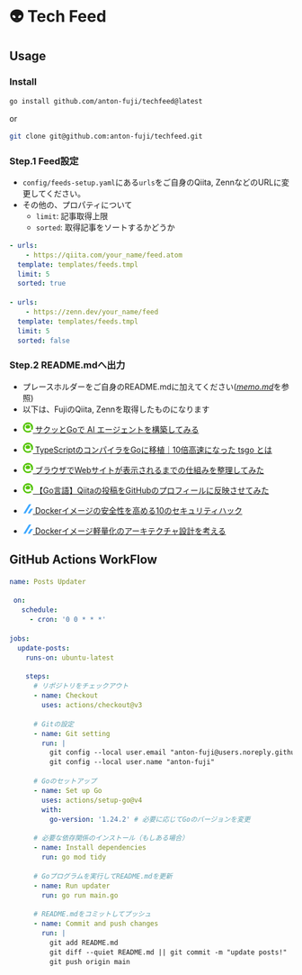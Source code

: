 #  👽 Tech Feed
## Usage
### Install
```bash
go install github.com/anton-fuji/techfeed@latest
```
or 
```bash
git clone git@github.com:anton-fuji/techfeed.git
```

### Step.1 Feed設定
- `config/feeds-setup.yaml`にある`urls`をご自身のQiita, ZennなどのURLに変更してください。
- その他の、プロパティについて
    - `limit`: 記事取得上限
    - `sorted`: 取得記事をソートするかどうか

```yaml
- urls:
    - https://qiita.com/your_name/feed.atom
  template: templates/feeds.tmpl
  limit: 5
  sorted: true

- urls:
    - https://zenn.dev/your_name/feed
  template: templates/feeds.tmpl
  limit: 5
  sorted: false
```
### Step.2 README.mdへ出力
- プレースホルダーをご自身のREADME.mdに加えてください([*memo.md*](./memo.md)を参照)
- 以下は、FujiのQiita, Zennを取得したものになります

<!-- feeds:start -->

* [![](./image/qiita.png) サクッとGoで AI エージェントを構築してみる](https://qiita.com/fujifuji1414/items/fc259d51de4aaf1bc75e)

* [![](./image/qiita.png) TypeScriptのコンパイラをGoに移植｜10倍高速になった tsgo とは](https://qiita.com/fujifuji1414/items/98ddf083995f4e03ff32)

* [![](./image/qiita.png) ブラウザでWebサイトが表示されるまでの仕組みを整理してみた](https://qiita.com/fujifuji1414/items/f9c53b451fa4890b8bfc)

* [![](./image/qiita.png) 【Go言語】Qiitaの投稿をGitHubのプロフィールに反映させてみた](https://qiita.com/fujifuji1414/items/f9606bb184951d4a3fb2)



* [![](./image/zenn.png) Dockerイメージの安全性を高める10のセキュリティハック](https://zenn.dev/fuuji/articles/3909c8d444eaa9)

* [![](./image/zenn.png) Dockerイメージ軽量化のアーキテクチャ設計を考える](https://zenn.dev/fuuji/articles/9eb7f2aefcd6c5)

<!-- feeds:end -->


## GitHub Actions WorkFlow
```yaml
name: Posts Updater

 on:
   schedule:
     - cron: '0 0 * * *'

jobs:
  update-posts:
    runs-on: ubuntu-latest

    steps:
      # リポジトリをチェックアウト
      - name: Checkout
        uses: actions/checkout@v3

      # Gitの設定
      - name: Git setting
        run: |
          git config --local user.email "anton-fuji@users.noreply.github.com"
          git config --local user.name "anton-fuji"

      # Goのセットアップ
      - name: Set up Go
        uses: actions/setup-go@v4
        with:
          go-version: '1.24.2' # 必要に応じてGoのバージョンを変更

      # 必要な依存関係のインストール（もしある場合）
      - name: Install dependencies
        run: go mod tidy

      # Goプログラムを実行してREADME.mdを更新
      - name: Run updater
        run: go run main.go

      # README.mdをコミットしてプッシュ
      - name: Commit and push changes
        run: |
          git add README.md
          git diff --quiet README.md || git commit -m "update posts!"
          git push origin main
```
